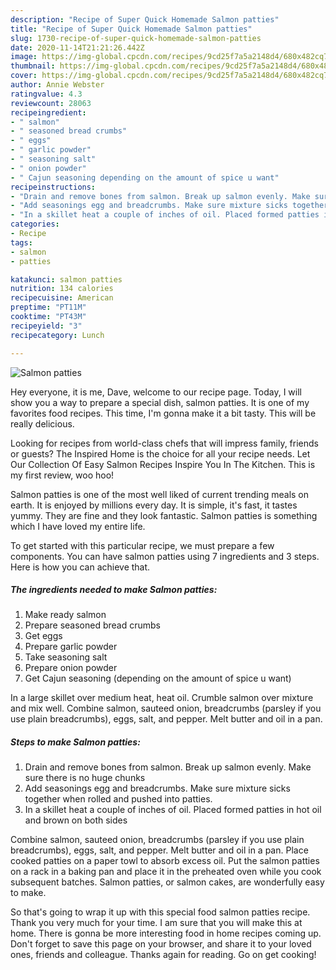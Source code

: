```yaml
---
description: "Recipe of Super Quick Homemade Salmon patties"
title: "Recipe of Super Quick Homemade Salmon patties"
slug: 1730-recipe-of-super-quick-homemade-salmon-patties
date: 2020-11-14T21:21:26.442Z
image: https://img-global.cpcdn.com/recipes/9cd25f7a5a2148d4/680x482cq70/salmon-patties-recipe-main-photo.jpg
thumbnail: https://img-global.cpcdn.com/recipes/9cd25f7a5a2148d4/680x482cq70/salmon-patties-recipe-main-photo.jpg
cover: https://img-global.cpcdn.com/recipes/9cd25f7a5a2148d4/680x482cq70/salmon-patties-recipe-main-photo.jpg
author: Annie Webster
ratingvalue: 4.3
reviewcount: 28063
recipeingredient:
- " salmon"
- " seasoned bread crumbs"
- " eggs"
- " garlic powder"
- " seasoning salt"
- " onion powder"
- " Cajun seasoning depending on the amount of spice u want"
recipeinstructions:
- "Drain and remove bones from salmon. Break up salmon evenly. Make sure there is no huge chunks"
- "Add seasonings egg and breadcrumbs. Make sure mixture sicks together when rolled and pushed into patties."
- "In a skillet heat a couple of inches of oil. Placed formed patties in hot oil and brown on both sides"
categories:
- Recipe
tags:
- salmon
- patties

katakunci: salmon patties 
nutrition: 134 calories
recipecuisine: American
preptime: "PT11M"
cooktime: "PT43M"
recipeyield: "3"
recipecategory: Lunch

---
```



![Salmon patties](https://img-global.cpcdn.com/recipes/9cd25f7a5a2148d4/680x482cq70/salmon-patties-recipe-main-photo.jpg)

Hey everyone, it is me, Dave, welcome to our recipe page. Today, I will show you a way to prepare a special dish, salmon patties. It is one of my favorites food recipes. This time, I'm gonna make it a bit tasty. This will be really delicious.

Looking for recipes from world-class chefs that will impress family, friends or guests? The Inspired Home is the choice for all your recipe needs. Let Our Collection Of Easy Salmon Recipes Inspire You In The Kitchen. This is my first review, woo hoo!

Salmon patties is one of the most well liked of current trending meals on earth. It is enjoyed by millions every day. It is simple, it's fast, it tastes yummy. They are fine and they look fantastic. Salmon patties is something which I have loved my entire life.


To get started with this particular recipe, we must prepare a few components. You can have salmon patties using 7 ingredients and 3 steps. Here is how you can achieve that.

<!--inarticleads1-->

##### The ingredients needed to make Salmon patties:

1. Make ready  salmon
1. Prepare  seasoned bread crumbs
1. Get  eggs
1. Prepare  garlic powder
1. Take  seasoning salt
1. Prepare  onion powder
1. Get  Cajun seasoning (depending on the amount of spice u want)


In a large skillet over medium heat, heat oil. Crumble salmon over mixture and mix well. Combine salmon, sauteed onion, breadcrumbs (parsley if you use plain breadcrumbs), eggs, salt, and pepper. Melt butter and oil in a pan. 

<!--inarticleads2-->

##### Steps to make Salmon patties:

1. Drain and remove bones from salmon. Break up salmon evenly. Make sure there is no huge chunks
1. Add seasonings egg and breadcrumbs. Make sure mixture sicks together when rolled and pushed into patties.
1. In a skillet heat a couple of inches of oil. Placed formed patties in hot oil and brown on both sides


Combine salmon, sauteed onion, breadcrumbs (parsley if you use plain breadcrumbs), eggs, salt, and pepper. Melt butter and oil in a pan. Place cooked patties on a paper towl to absorb excess oil. Put the salmon patties on a rack in a baking pan and place it in the preheated oven while you cook subsequent batches. Salmon patties, or salmon cakes, are wonderfully easy to make. 

So that's going to wrap it up with this special food salmon patties recipe. Thank you very much for your time. I am sure that you will make this at home. There is gonna be more interesting food in home recipes coming up. Don't forget to save this page on your browser, and share it to your loved ones, friends and colleague. Thanks again for reading. Go on get cooking!
